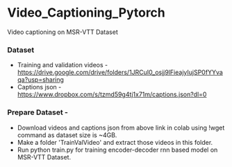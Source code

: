 # Video_Captioning_Pytorch
Video captioning on MSR-VTT Dataset

### Dataset
* Training and validation videos - https://drive.google.com/drive/folders/1JRCuI0_osjj9lFieajyIujSP0fYYvaqa?usp=sharing
* Captions json - https://www.dropbox.com/s/tzmd59g4tj1x71m/captions.json?dl=0

### Prepare Dataset - 
* Download videos and captions json from above link in colab using !wget command as dataset size is ~4GB.
* Make a folder 'TrainValVideo' and extract those videos in this folder.
* Run python train.py for training encoder-decoder rnn based model on MSR-VTT Dataset.

